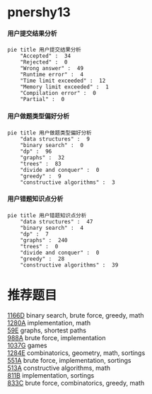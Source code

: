 # pnershy13

<!-- tabs:start -->



#### **用户提交结果分析**

```mermaid
pie title 用户提交结果分析
    "Accepted" :  34
    "Rejected" :  0
    "Wrong answer" :  49
    "Runtime error" :  4
    "Time limit exceeded" :  12
    "Memory limit exceeded" :  1
    "Compilation error" :  0
    "Partial" :  0
```

#### **用户做题类型偏好分析**

```mermaid
pie title 用户做题类型偏好分析
    "data structures" :  9
    "binary search" :  0
    "dp" :  96
    "graphs" :  32
    "trees" :  83
    "divide and conquer" :  0
    "greedy" :  9
    "constructive algorithms" :  3
```
#### **用户错题知识点分析**

```mermaid
pie title 用户错题知识点分析
    "data structures" :  47
    "binary search" :  4
    "dp" :  7
    "graphs" :  240
    "trees" :  0
    "divide and conquer" :  0
    "greedy" :  28
    "constructive algorithms" :  39
```



<!-- tabs:end -->
# 推荐题目
[1166D](https://codeforces.com/contest/1166/problem/D)		binary search,
                        brute force,
                        greedy,
                        math		  
[1280A](https://codeforces.com/contest/1280/problem/A)		implementation,
                        math		  
[59E](https://codeforces.com/contest/59/problem/E)		graphs,
                        shortest paths		  
[988A](https://codeforces.com/contest/988/problem/A)		brute force,
                        implementation		  
[1037G](https://codeforces.com/contest/1037/problem/G)		games		  
[1284E](https://codeforces.com/contest/1284/problem/E)		combinatorics,
                        geometry,
                        math,
                        sortings		  
[551A](https://codeforces.com/contest/551/problem/A)		brute force,
                        implementation,
                        sortings		  
[513A](https://codeforces.com/contest/513/problem/A)		constructive algorithms,
                        math		  
[811B](https://codeforces.com/contest/811/problem/B)		implementation,
                        sortings		  
[833C](https://codeforces.com/contest/833/problem/C)		brute force,
                        combinatorics,
                        greedy,
                        math		  
